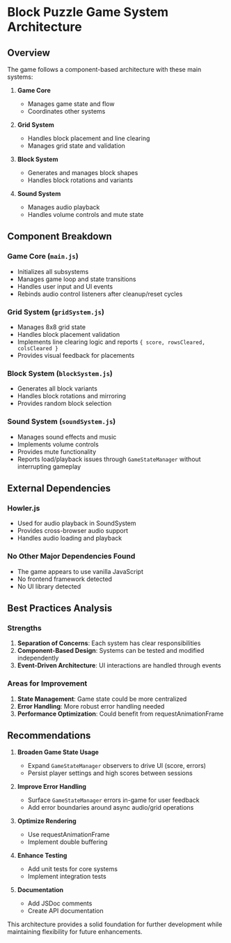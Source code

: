 # Block Puzzle Game System Architecture

## Overview

The game follows a component-based architecture with these main systems:

1. **Game Core**
   - Manages game state and flow
   - Coordinates other systems

2. **Grid System**
   - Handles block placement and line clearing
   - Manages grid state and validation

3. **Block System**
   - Generates and manages block shapes
   - Handles block rotations and variants

4. **Sound System**
   - Manages audio playback
   - Handles volume controls and mute state

## Component Breakdown

### Game Core (`main.js`)
- Initializes all subsystems
- Manages game loop and state transitions
- Handles user input and UI events
- Rebinds audio control listeners after cleanup/reset cycles

### Grid System (`gridSystem.js`)
- Manages 8x8 grid state
- Handles block placement validation
- Implements line clearing logic and reports `{ score, rowsCleared, colsCleared }`
- Provides visual feedback for placements

### Block System (`blockSystem.js`)
- Generates all block variants
- Handles block rotations and mirroring
- Provides random block selection

### Sound System (`soundSystem.js`)
- Manages sound effects and music
- Implements volume controls
- Provides mute functionality
- Reports load/playback issues through `GameStateManager` without interrupting gameplay

## External Dependencies

### Howler.js
- Used for audio playback in SoundSystem
- Provides cross-browser audio support
- Handles audio loading and playback

### No Other Major Dependencies Found
- The game appears to use vanilla JavaScript
- No frontend framework detected
- No UI library detected

## Best Practices Analysis

### Strengths
1. **Separation of Concerns**: Each system has clear responsibilities
2. **Component-Based Design**: Systems can be tested and modified independently
3. **Event-Driven Architecture**: UI interactions are handled through events

### Areas for Improvement
1. **State Management**: Game state could be more centralized
2. **Error Handling**: More robust error handling needed
3. **Performance Optimization**: Could benefit from requestAnimationFrame

## Recommendations

1. **Broaden Game State Usage**
   - Expand `GameStateManager` observers to drive UI (score, errors)
   - Persist player settings and high scores between sessions

2. **Improve Error Handling**
   - Surface `GameStateManager` errors in-game for user feedback
   - Add error boundaries around async audio/grid operations

3. **Optimize Rendering**
   - Use requestAnimationFrame
   - Implement double buffering

4. **Enhance Testing**
   - Add unit tests for core systems
   - Implement integration tests

5. **Documentation**
   - Add JSDoc comments
   - Create API documentation

This architecture provides a solid foundation for further development while maintaining flexibility for future enhancements.
